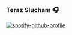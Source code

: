 


### Teraz Slucham 🎧

[![spotify-github-profile](https://spotify-github-profile.vercel.app/api/view?uid=669ttbk20x1svae1gwuhl1ojm&cover_image=true&theme=default)](https://github.com/kittinan/spotify-github-profile)
